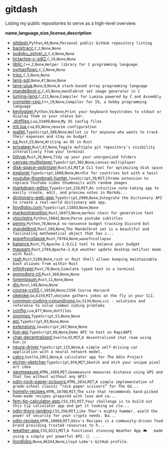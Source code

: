 # gitdash

Listing my public repositories to serve as a high-level overview.

__name,language,size,license,description__
* [gitdash](https://github.com/lloydlobo/gitdash),`Python`,`49`,`None`,`Personal public GitHub repository listing`
* [backtracc](https://github.com/lloydlobo/backtracc),`C`,`2`,`None`,`None`
* [sudoku_solver_c](https://github.com/lloydlobo/sudoku_solver_c),`C`,`4`,`None`,`None`
* [tictactoe-c-sdl2](https://github.com/lloydlobo/tictactoe-c-sdl2),`C`,`19`,`None`,`None`
* [libllc](https://github.com/lloydlobo/libllc),`C++`,`2`,`None`,`Helper library for C programming language.`
* [syntaxflowc](https://github.com/lloydlobo/syntaxflowc),`C`,`2`,`None`,`None`
* [tripc](https://github.com/lloydlobo/tripc),`C`,`3`,`None`,`None`
* [lang-sql](https://github.com/lloydlobo/lang-sql),`None`,`47`,`None`,`None`
* [lang-uiua](https://github.com/lloydlobo/lang-uiua),`None`,`9`,`None`,`A stack-based array programming language`
* [mandelbrot-c](https://github.com/lloydlobo/mandelbrot-c),`C`,`43`,`None`,`mandlebrot set image generator in C`
* [lumina-lang](https://github.com/lloydlobo/lumina-lang),`C`,`221`,`None`,`Compiler for Lumina powered by C and Assembly`
* [compiler-cpp](https://github.com/lloydlobo/compiler-cpp),`C++`,`19`,`None`,`Compiler for IO, a hobby programming language`
* [keylogger](https://github.com/lloydlobo/keylogger),`Python`,`54`,`None`,`Print your keyboard keystrokes to stdout or display them in your status bar.`
* [.dotfiles](https://github.com/lloydlobo/.dotfiles),`Lua`,`33499`,`None`,`My OS config files`
* [init.lua](https://github.com/lloydlobo/init.lua),`Lua`,`65`,`None`,`neovim configuration`
* [wallet](https://github.com/lloydlobo/wallet),`TypeScript`,`388`,`None`,`Wallet is for anyoune who wants to track their expenses and stay on budget`
* [os](https://github.com/lloydlobo/os),`Rust`,`25`,`None`,`Writing an OS in Rust`
* [privateer](https://github.com/lloydlobo/privateer),`Rust`,`67`,`None`,`Toggle multiple git repository's visibility interactively from your terminal`
* [tidyup](https://github.com/lloydlobo/tidyup),`Rust`,`26`,`None`,`Tidy up your your unorganized folders`
* [canvas-multiplayer](https://github.com/lloydlobo/canvas-multiplayer),`TypeScript`,`302`,`None`,`canvas-multiplayer`
* [disk-space-optimizer](https://github.com/lloydlobo/disk-space-optimizer),`Rust`,`61`,`MIT`,`A CLI tool for optimizing disk space`
* [explorer](https://github.com/lloydlobo/explorer),`TypeScript`,`1800`,`None`,`Wordle for countries but with a twist`
* [youtube-thumbnail-hunter](https://github.com/lloydlobo/youtube-thumbnail-hunter),`JavaScript`,`39`,`MIT`,`Chrome extension to replace YouTube video thumbnails with random images`
* [markdown-editor](https://github.com/lloydlobo/markdown-editor),`TypeScript`,`226`,`MIT`,`An intuitive note-taking app to easily create, edit, and preview notes in Markdo...`
* [dictionary-web-app](https://github.com/lloydlobo/dictionary-web-app),`TypeScript`,`2989`,`None`,`Integrate the Dictionary API to create a real-world dictionary web app.`
* [lloydlobo.com](https://github.com/lloydlobo/lloydlobo.com),`TypeScript`,`11803`,`None`,`None`
* [markovtransition](https://github.com/lloydlobo/markovtransition),`Rust`,`18473`,`None`,`markov chain for generative text`
* [ytscriptrs](https://github.com/lloydlobo/ytscriptrs),`Python`,`19842`,`None`,`Parse youtube subtitles`
* [penny](https://github.com/lloydlobo/penny),`Python`,`78`,`None`,`A no-nonsense budget tracking Discord bot`
* [mandelbrot](https://github.com/lloydlobo/mandelbrot),`Rust`,`189`,`None`,`The Mandelbrot set is a beautiful and fascinating mathematical object that has c...`
* [wavefncollapse](https://github.com/lloydlobo/wavefncollapse),`Rust`,`79764`,`None`,`wavefncollapse`
* [balance](https://github.com/lloydlobo/balance),`Rust`,`75`,`Apache-2.0`,`CLI tool to balance your budget`
* [mausam](https://github.com/lloydlobo/mausam),`Rust`,`1704`,`Apache-2.0`,`A weather update desktop notifier made with Rust.`
* [rssh](https://github.com/lloydlobo/rssh),`Rust`,`5289`,`None`,`rssh or Rust Shell allows keeping maintainable bash aliases from within Rust`
* [infinityper](https://github.com/lloydlobo/infinityper),`Rust`,`70`,`None`,`Simulate typed text in a terminal`
* [pomodoro-cli](https://github.com/lloydlobo/pomodoro-cli),`Rust`,`368`,`None`,`None`
* [loremipsum](https://github.com/lloydlobo/loremipsum),`Rust`,`11`,`None`,`None`
* [dio](https://github.com/lloydlobo/dio),`Rust`,`148`,`None`,`None`
* [course-cs50](https://github.com/lloydlobo/course-cs50),`C`,`10550`,`None`,`CS50 Course Harvard`
* [okejoke](https://github.com/lloydlobo/okejoke),`Go`,`6159`,`MIT`,`okejoke gathers jokes on the fly in your CLI.`
* [common-coding-conundrums](https://github.com/lloydlobo/common-coding-conundrums),`Go`,`5139`,`None`,`ccc - solutions and reference to solve common coding problems`
* [config](https://github.com/lloydlobo/config),`Lua`,`877`,`None`,`dotfiles`
* [zoomies](https://github.com/lloydlobo/zoomies),`TypeScript`,`53`,`None`,`None`
* [api](https://github.com/lloydlobo/api),`TypeScript`,`93`,`None`,`None`
* [extensions](https://github.com/lloydlobo/extensions),`JavaScript`,`167`,`None`,`None`
* [live-api](https://github.com/lloydlobo/live-api),`TypeScript`,`86`,`None`,`Demo API to host on RapidAPI`
* [chat-decentralized](https://github.com/lloydlobo/chat-decentralized),`Svelte`,`43`,`MIT`,`A decentralized chat room using Gun.js`
* [neura-driver](https://github.com/lloydlobo/neura-driver),`TypeScript`,`115`,`None`,`A simple self-driving car application with a neural network model.`
* [calcy](https://github.com/lloydlobo/calcy),`Svelte`,`1051`,`None`,`A calculator app for The Odin Project`
* [etcher-sketcher](https://github.com/lloydlobo/etcher-sketcher),`TypeScript`,`976`,`MIT`,`Sketch and etch your unique pixel art idea`
* [geomeasure](https://github.com/lloydlobo/geomeasure),`HTML`,`1689`,`MIT`,`Geomeasure measures distance using GPS and that too without without any API!`
* [odin-rock-paper-scissors](https://github.com/lloydlobo/odin-rock-paper-scissors),`HTML`,`2034`,`MIT`,`A simple implementation of grade-school classic “rock paper scissors” for The Od...`
* [homely-recipes](https://github.com/lloydlobo/homely-recipes),`HTML`,`16708`,`MIT`,`The site that recommends hand-picked home-made recipes prepared with love and ca...`
* [fem-tip-calculator-app](https://github.com/lloydlobo/fem-tip-calculator-app),`CSS`,`191`,`MIT`,`Your challenge is to build out this tip calculator app and get it looking as clo...`
* [odin-thors-landing](https://github.com/lloydlobo/odin-thors-landing),`CSS`,`350`,`MIT`,`Like Thor's mighty hammer, wield the power of security for your crypto needs. Ba...`
* [odin-recipes](https://github.com/lloydlobo/odin-recipes),`HTML`,`10068`,`MIT`,`Odin's Recipes is a community-driven food brand providing trusted resources to h...`
* [weather-app](https://github.com/lloydlobo/weather-app),`CSS`,`8221`,`MIT`,`A functional stunning Weather App 🌥️   made using a simple yet powerful API. 👀  ...`
* [lloydlobo](https://github.com/lloydlobo/lloydlobo),`None`,`46244`,`None`,`Lloyd Lobo's GitHub profile.`
